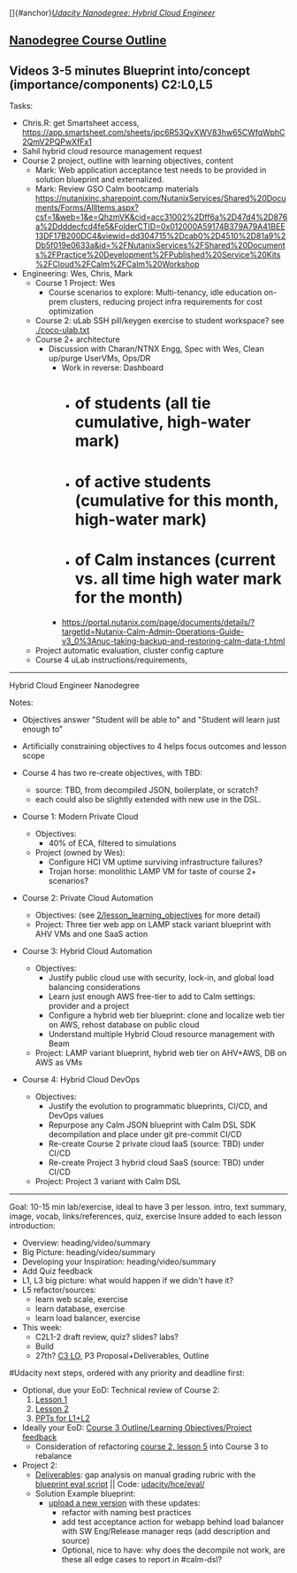 []{#anchor}[*Udacity Nanodegree: Hybrid Cloud Engineer*](https://confluence.eng.nutanix.com:8443/display/DVM/Udacity+Nanodegree%3A+Hybrid+Cloud+Engineer)

[Nanodegree Course Outline](https://docs.google.com/document/d/1YR6dTsMn6xF0kXmrq-AiP4kSHgLvnvCKEUVozcXLLuE/edit)
---
Videos 3-5 minutes
Blueprint into/concept (importance/components)
C2:L0,L5
---
Tasks:
  - Chris.R: get Smartsheet access, https://app.smartsheet.com/sheets/jpc6R53QvXWV83hw65CWfqWphC2QmV2PQPwXfFx1
  - Sahil hybrid cloud resource management request
  - Course 2 project, outline with learning objectives, content
    - Mark: Web application acceptance test needs to be provided in solution blueprint and externalized.
    - Mark: Review GSO Calm bootcamp materials https://nutanixinc.sharepoint.com/NutanixServices/Shared%20Documents/Forms/AllItems.aspx?csf=1&web=1&e=QhzmVK&cid=acc31002%2Dff6a%2D47d4%2D876a%2Ddddecfcd4fe5&FolderCTID=0x012000A59174B379A79A41BEE13DF17B200DC4&viewid=dd304715%2Dcab0%2D4510%2D81a9%2Db5f019e0633a&id=%2FNutanixServices%2FShared%20Documents%2FPractice%20Development%2FPublished%20Service%20Kits%2FCloud%2FCalm%2FCalm%20Workshop
- Engineering: Wes, Chris, Mark
  - Course 1 Project: Wes
    - Course scenarios to explore: Multi-tenancy, idle education on-prem clusters, reducing project infra requirements for cost optimization
  - Course 2: uLab SSH pill/keygen exercise to student workspace? see [./coco-ulab.txt](coco-ulab.txt)
  - Course 2+ architecture
    - Discussion with Charan/NTNX Engg, Spec with Wes, Clean up/purge UserVMs, Ops/DR
      - Work in reverse: Dashboard
        - # of students (all tie cumulative, high-water mark)
        - # of active students (cumulative for this month, high-water mark)
        - # of Calm instances (current vs. all time high water mark for the month)
      - https://portal.nutanix.com/page/documents/details/?targetId=Nutanix-Calm-Admin-Operations-Guide-v3_0%3Anuc-taking-backup-and-restoring-calm-data-t.html
  - Project automatic evaluation, cluster config capture
  - Course 4 uLab instructions/requirements,
---
Hybrid Cloud Engineer Nanodegree

Notes:
- Objectives answer "Student will be able to" and "Student will learn just enough to"
- Artificially constraining objectives to 4 helps focus outcomes and lesson scope
- Course 4 has two re-create objectives, with TBD:
  - source: TBD, from decompiled JSON, boilerplate, or scratch?
  - each could also be slightly extended with new use in the DSL.

- Course 1: Modern Private Cloud
  - Objectives:
    - 40% of ECA, filtered to simulations
  - Project (owned by Wes):
    - Configure HCI VM uptime surviving infrastructure failures?
    - Trojan horse: monolithic LAMP VM for taste of course 2+ scenarios?
- Course 2: Private Cloud Automation
  - Objectives: (see [2/lesson_learning_objectives](hce/2/lesson_learning_objectives.md) for more detail)
  - Project: Three tier web app on LAMP stack variant blueprint with AHV VMs and one SaaS action
- Course 3: Hybrid Cloud Automation
  - Objectives:
    - Justify public cloud use with security, lock-in, and global load balancing considerations
    - Learn just enough AWS free-tier to add to Calm settings: provider and a project
    - Configure a hybrid web tier blueprint: clone and localize web tier on AWS, rehost database on public cloud
    - Understand multiple Hybrid Cloud resource management with Beam
  - Project: LAMP variant blueprint, hybrid web tier on AHV+AWS, DB on AWS as VMs
- Course 4: Hybrid Cloud DevOps
  - Objectives:
    - Justify the evolution to programmatic blueprints, CI/CD, and DevOps values
    - Repurpose any Calm JSON blueprint with Calm DSL SDK decompilation and place under git pre-commit CI/CD
    - Re-create Course 2 private cloud IaaS (source: TBD) under CI/CD
    - Re-create Project 3 hybrid cloud SaaS (source: TBD) under CI/CD
  - Project: Project 3 variant with Calm DSL

---
Goal: 10-15 min lab/exercise, ideal to have 3 per lesson.
intro, text summary, image, vocab, links/references, quiz, exercise
Insure added to each lesson introduction:
- Overview: heading/video/summary
- Big Picture: heading/video/summary
- Developing your Inspiration: heading/video/summary
- Add Quiz feedback
- L1, L3 big picture: what would happen if we didn't have it?
- L5 refactor/sources:
  - learn web scale, exercise
  - learn database, exercise
  - learn load balancer, exercise
- This week:
  - C2L1-2 draft review, quiz? slides? labs?
  - Build
  - 27th? [C3 LO](3/lesson_learning_objectives.md), P3 Proposal+Deliverables, Outline

#Udacity next steps, ordered with any priority and deadline first:
- Optional, due your EoD: Technical review of Course 2:
  1. [Lesson 1](https://docs.google.com/document/d/1lP5gmNRha9QEa_5z7LC342FHZKF3_8ItndGmWaXUCy8/edit#heading=h.ra72982c88h9)
  2. [Lesson 2](https://docs.google.com/document/d/13hgVPWSRiyC4GsSP7q5DqzLV57Y-fVn1uZa4Gwg9-5A/edit)
  3. [PPTs for L1+L2](https://drive.google.com/drive/u/0/folders/1GKnPGjzz3JZ7VKhRTGsjU37VMbBaum7h)
- Ideally your EoD: [Course 3 Outline/Learning Objectives/Project feedback](https://github.com/mlavi/calmbootcamp/blob/master/udacity/hce/3/lesson_learning_objectives.md)
    - Consideration of refactoring [course 2, lesson 5](https://github.com/mlavi/calmbootcamp/blob/master/udacity/hce/2/outline.md) into Course 3 to rebalance
- Project 2:
  - [Deliverables](https://docs.google.com/document/d/1p3lg1ohIPsjmHMV2cDB_zMxa8JsYBV4W6v-kHI4X74s/edit?ts=5f16103f): gap analysis on manual grading rubric with the [blueprint eval script](https://confluence.eng.nutanix.com:8443/pages/viewpage.action?pageId=96339829) || Code: [udacity/hce/eval/](https://github.com/mlavi/calmbootcamp/tree/master/udacity/hce/eval)
  - Solution Example blueprint:
    - [upload a new version](https://drive.google.com/file/d/1Glca_6_VZnD2tVyuwwWCNIoyFqozS8oI/view?usp=sharing) with these updates:
      - refactor with naming best practices
      - add test acceptance action for webapp behind load balancer with SW Eng/Release manager reqs (add description and source)
      - Optional, nice to have: why does the decompile not work, are these all edge cases to report in #calm-dsl?
